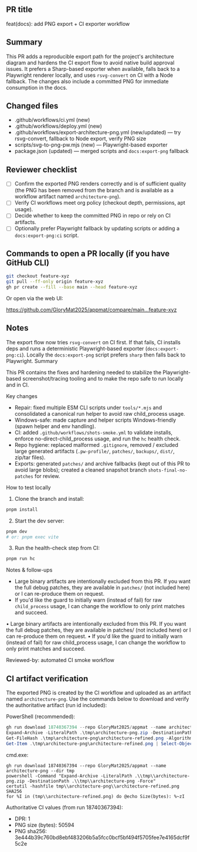 PR title
---------
feat(docs): add PNG export + CI exporter workflow

Summary
-------
This PR adds a reproducible export path for the project's architecture diagram and hardens the CI export flow to avoid native build approval issues. It prefers a Sharp-based exporter when available, falls back to a Playwright renderer locally, and uses `rsvg-convert` on CI with a Node fallback. The changes also include a committed PNG for immediate consumption in the docs.

Changed files
-------------
- .github/workflows/ci.yml (new)
- .github/workflows/deploy.yml (new)
- .github/workflows/export-architecture-png.yml (new/updated) — try rsvg-convert, fallback to Node export, verify PNG size
- scripts/svg-to-png-pw.mjs (new) — Playwright-based exporter
- package.json (updated) — merged scripts and `docs:export-png` fallback

Reviewer checklist
------------------
 - [ ] Confirm the exported PNG renders correctly and is of sufficient quality (the PNG has been removed from the branch and is available as a workflow artifact named `architecture-png`).
- [ ] Verify CI workflows meet org policy (checkout depth, permissions, apt usage).
- [ ] Decide whether to keep the committed PNG in repo or rely on CI artifacts.
- [ ] Optionally prefer Playwright fallback by updating scripts or adding a `docs:export-png:ci` script.

Commands to open a PR locally (if you have GitHub CLI)
---------------------------------------------------
```bash
git checkout feature-xyz
git pull --ff-only origin feature-xyz
gh pr create --fill --base main --head feature-xyz
```

Or open via the web UI:

https://github.com/GloryMat2025/appmat/compare/main...feature-xyz

Notes
-----
The export flow now tries `rsvg-convert` on CI first. If that fails, CI installs deps and runs a deterministic Playwright-based exporter (`docs:export-png:ci`). Locally the `docs:export-png` script prefers `sharp` then falls back to Playwright.
Summary

This PR contains the fixes and hardening needed to stabilize the Playwright-based screenshot/tracing tooling and to make the repo safe to run locally and in CI.

Key changes

- Repair: fixed multiple ESM CLI scripts under `tools/*.mjs` and consolidated a canonical run helper to avoid raw child_process usage.
- Windows-safe: made capture and helper scripts Windows-friendly (spawn helper and env handling).
- CI: added `.github/workflows/shots-smoke.yml` to validate installs, enforce no-direct-child_process usage, and run the `hc` health check.
- Repo hygiene: replaced malformed `.gitignore`, removed / excluded large generated artifacts (`.pw-profile/`, `patches/`, `backups/`, `dist/`, zip/tar files).
- Exports: generated `patches/` and archive fallbacks (kept out of this PR to avoid large blobs); created a cleaned snapshot branch `shots-final-no-patches` for review.

How to test locally

1. Clone the branch and install:

```bash
pnpm install
```

2. Start the dev server:

```bash
pnpm dev
# or: pnpm exec vite
```

3. Run the health-check step from CI:

```bash
pnpm run hc
```

Notes & follow-ups

- Large binary artifacts are intentionally excluded from this PR. If you want the full debug patches, they are available in `patches/` (not included here) or I can re-produce them on request.
- If you'd like the guard to initially warn (instead of fail) for raw `child_process` usage, I can change the workflow to only print matches and succeed.

• Large binary artifacts are intentionally excluded from this PR. If you want the full debug patches, they are
	available in  patches/  (not included here) or I can re-produce them on request.
	• If you'd like the guard to initially warn (instead of fail) for raw  child_process  usage, I can change the
	workflow to only print matches and succeed.

Reviewed-by: automated CI smoke workflow


CI artifact verification
------------------------
The exported PNG is created by the CI workflow and uploaded as an artifact named `architecture-png`.
Use the commands below to download and verify the authoritative artifact (run id included):

PowerShell (recommended):

```powershell
gh run download 18740367394 --repo GloryMat2025/appmat --name architecture-png --dir tmp
Expand-Archive -LiteralPath .\tmp\architecture-png.zip -DestinationPath .\tmp\architecture-png -Force
Get-FileHash .\tmp\architecture-png\architecture-refined.png -Algorithm SHA256 | Format-List
Get-Item .\tmp\architecture-png\architecture-refined.png | Select-Object Name, Length
```

cmd.exe:

```
gh run download 18740367394 --repo GloryMat2025/appmat --name architecture-png --dir tmp
powershell -Command "Expand-Archive -LiteralPath .\\tmp\\architecture-png.zip -DestinationPath .\\tmp\\architecture-png -Force"
certutil -hashfile tmp\\architecture-png\\architecture-refined.png SHA256
for %I in (tmp\\architecture-refined.png) do @echo Size(bytes): %~zI
```

Authoritative CI values (from run 18740367394):

- DPR: 1
- PNG size (bytes): 50594
- PNG sha256: 3e444b39c760bd8ebf483206b5a5fcc0bcf5bf494f5705fee7e4165dcf9f5c2e


